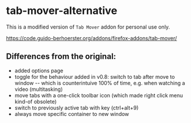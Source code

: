 # tab-mover-alternative

This is a modified version of `Tab Mover` addon for personal use only.

https://code.guido-berhoerster.org/addons/firefox-addons/tab-mover/


## Differences from the original:
- added options page
- toggle for the behaviour added in v0.8: switch to tab after move to window -- which is counterintuive 100% of time, e.g. when watching a video (multitasking)
- move tabs with a one-click toolbar icon (which made right click menu kind-of obsolete)
- switch to previously active tab with key (ctrl+alt+9)
- always move specific container to new window